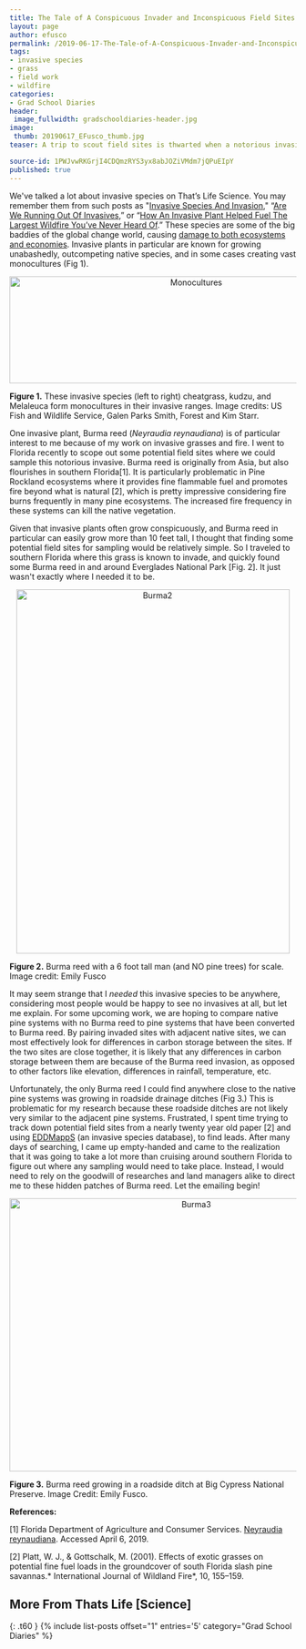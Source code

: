 ```yaml
---
title: The Tale of A Conspicuous Invader and Inconspicuous Field Sites
layout: page
author: efusco
permalink: /2019-06-17-The-Tale-of-A-Conspicuous-Invader-and-Inconspicuous-Field-Sites-EFusco/
tags:
- invasive species
- grass
- field work
- wildfire
categories:
- Grad School Diaries
header:
 image_fullwidth: gradschooldiaries-header.jpg
image:
 thumb: 20190617_EFusco_thumb.jpg
teaser: A trip to scout field sites is thwarted when a notorious invasive grass refuses to live by the rules of a scientist’s study design.

source-id: 1PWJvwRKGrjI4CDQmzRYS3yx8abJOZiVMdm7jQPuEIpY
published: true
---
```

We've talked a lot about invasive species on That’s Life Science. You may remember them from such posts as "[Invasive Species And Invasion](http://thatslifesci.com.s3-website-us-east-1.amazonaws.com/2016-10-03-Invasive-Species-and-Invasion-Part-1-LHancock/)," “[Are We Running Out Of Invasives](http://thatslifesci.com.s3-website-us-east-1.amazonaws.com/2017-09-07-Are-we-running-out-of-invasives-HBroadley/),” or “[How An Invasive Plant Helped Fuel The Largest Wildfire You’ve Never Heard Of](http://thatslifesci.com.s3-website-us-east-1.amazonaws.com/2018-10-01-how-an-invasive-plant-helped-fuel-the-largest-wildfire-youve-never-heard-of-efusco/).” These species are some of the big baddies of the global change world, causing [damage to both ecosystems and economies](https://portals.iucn.org/library/sites/library/files/documents/2010-054.pdf). Invasive plants in particular are known for growing unabashedly, outcompeting native species, and in some cases creating vast monocultures (Fig 1). 

<center><a data-flickr-embed="true"  href="https://www.flickr.com/photos/139839751@N06/32720540487/in/dateposted-friend/" title="Monocultures"><img src="https://live.staticflickr.com/65535/32720540487_7b980a5ceb_z.jpg" width="640" height="188" alt="Monocultures"></a><script async src="//embedr.flickr.com/assets/client-code.js" charset="utf-8"></script></center>

**Figure 1.** These invasive species (left to right) cheatgrass, kudzu, and Melaleuca form monocultures in their invasive ranges. Image credits: US Fish and Wildlife Service, Galen Parks Smith, Forest and Kim Starr.

One invasive plant, Burma reed (*Neyraudia reynaudiana*) is of particular interest to me because of my work on invasive grasses and fire. I went to Florida recently to scope out some potential field sites where we could sample this notorious invasive. Burma reed is originally from Asia, but also flourishes in southern Florida[1]. It is particularly problematic in Pine Rockland ecosystems where it provides fine flammable fuel and promotes fire beyond what is natural [2], which is pretty impressive considering fire burns frequently in many pine ecosystems. The increased fire frequency in these systems can kill the native vegetation.

Given that invasive plants often grow conspicuously, and Burma reed in particular can easily grow more than 10 feet tall, I thought that finding some potential field sites for sampling would be relatively simple. So I traveled to southern Florida where this grass is known to invade, and quickly found some Burma reed in and around Everglades National Park [Fig. 2].  It just wasn't exactly where I needed it to be. 

<center><a data-flickr-embed="true"  href="https://www.flickr.com/photos/139839751@N06/46939157694/in/dateposted-friend/" title="Burma2"><img src="https://live.staticflickr.com/65535/46939157694_c99e35dc60_z.jpg" width="480" height="640" alt="Burma2"></a><script async src="//embedr.flickr.com/assets/client-code.js" charset="utf-8"></script></center>

**Figure 2.** Burma reed with a 6 foot tall man (and NO pine trees) for scale. Image credit: Emily Fusco

It may seem strange that I *needed* this invasive species to be anywhere, considering most people would be happy to see no invasives at all, but let me explain. For some upcoming work, we are hoping to compare native pine systems with no Burma reed to pine systems that have been converted to Burma reed. By pairing invaded sites with adjacent native sites, we can most effectively look for differences in carbon storage between the sites. If the two sites are close together, it is likely that any differences in carbon storage between them are because of the Burma reed invasion, as opposed to other factors like elevation, differences in rainfall, temperature, etc. 

Unfortunately, the only Burma reed I could find anywhere close to the native pine systems was growing in roadside drainage ditches (Fig 3.) This is problematic for my research because these roadside ditches are not likely very similar to the adjacent pine systems. Frustrated, I spent time trying to track down potential field sites from a nearly twenty year old paper [2] and using [EDDMappS](https://www.eddmaps.org/) (an invasive species database), to find leads. After many days of searching, I came up empty-handed and came to the realization that it was going to take a lot more than cruising around southern Florida to figure out where any sampling would need to take place. Instead, I would need to rely on the goodwill of researches and land managers alike to direct me to these hidden patches of Burma reed. Let the emailing begin!

<center><a data-flickr-embed="true"  href="https://www.flickr.com/photos/139839751@N06/47663270231/in/dateposted-friend/" title="Burma3"><img src="https://live.staticflickr.com/65535/47663270231_ec0267838a_z.jpg" width="640" height="480" alt="Burma3"></a><script async src="//embedr.flickr.com/assets/client-code.js" charset="utf-8"></script></center>

**Figure 3.** Burma reed growing in a roadside ditch at Big Cypress National Preserve. Image Credit: Emily Fusco. 

**References:**

[1] Florida Department of Agriculture and Consumer Services. [Neyraudia reynaudiana](https://www.freshfromflorida.com/Divisions-Offices/Plant-Industry/Bureaus-and-Services/Bureau-of-Entomology-Nematology-Plant-Pathology/Botany/Noxious-Weeds/Neyraudia-reynaudiana). Accessed April 6, 2019.

[2] Platt, W. J., & Gottschalk, M. (2001). Effects of exotic grasses on potential fine fuel loads in the groundcover of south Florida slash pine savannas.* International Journal of Wildland Fire*, 10, 155–159.


## More From Thats Life [Science]
{: .t60 }
{% include list-posts offset="1" entries='5' category="Grad School Diaries" %}
